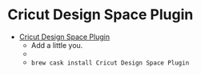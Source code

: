 # Cricut Design Space Plugin
- [Cricut Design Space Plugin](https://cricut.com/)
  -  Add a little you.
  - 
  - `brew cask install Cricut Design Space Plugin`
